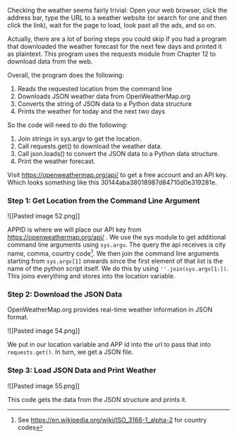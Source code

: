 Checking the weather seems fairly trivial: Open your web browser, click the address bar, type the URL to a weather website (or search for one and then click the link), wait for the page to load, look past all the ads, and so on.

Actually, there are a lot of boring steps you could skip if you had a program that downloaded the weather forecast for the next few days and printed it as plaintext. This program uses the requests module from Chapter 12 to download data from the web.

Overall, the program does the following:

1. Reads the requested location from the command line
2. Downloads JSON weather data from OpenWeatherMap.org
3. Converts the string of JSON data to a Python data structure
4. Prints the weather for today and the next two days


So the code will need to do the following:

1. Join strings in sys.argv to get the location.
2. Call requests.get() to download the weather data.
3. Call json.loads() to convert the JSON data to a Python data structure.
4. Print the weather forecast.

Visit https://openweathermap.org/api/ to get a free account and an API key. Which looks something like this 30144aba38018987d84710d0e319281e.

### Step 1: Get Location from the Command Line Argument

![[Pasted image 52.png]]

APPID is where we will place our API key from https://openweathermap.org/api/ . We use the sys module to get additional command line arguments using `sys.argv`. The query the api receives is city name, comma, country code[^1].  We then join the command line arguments starting from `sys.argv[1]` onwards since the first element of that list is the name of the python script itself. We do this by using `''.join(sys.argv[1:])`. This joins everything and stores into the location variable. 

[^1]:See https://en.wikipedia.org/wiki/ISO_3166-1_alpha-2 for country codes
	
	
### **Step 2: Download the JSON Data**
OpenWeatherMap.org provides real-time weather information in JSON format.

![[Pasted image 54.png]]

We put in our location variable and APP id into the url to pass that into `requests.get()`. In turn, we get a JSON file.

### Step 3: Load JSON Data and Print Weather

![[Pasted image 55.png]]

This code gets the data from the JSON structure and prints it. 

